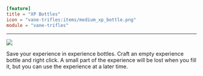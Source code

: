 ```toml
[feature]
title = "XP Bottles"
icon = "vane-trifles:items/medium_xp_bottle.png"
module = "vane-trifles"
```
---
![](images/xp_bottle.png)

Save your experience in experience bottles. Craft an empty experience bottle and right click. A small part of the experience will be lost when you fill it, but you can use the experience at a later time.
